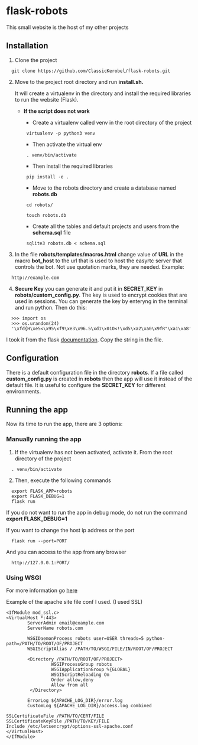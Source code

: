 # flask-robots
This small website is the host of my other projects

## Installation
1. Clone the project
```
  git clone https://github.com/ClassicKerobel/flask-robots.git
```
2. Move to the project root directory and run **install.sh.**

    It will create a virtualenv in the directory and install the required libraries to run the website (Flask).
   - **If the script does not work**
   
     - Create a virtualenv called venv in the root directory of the project
     ```
      virtualenv -p python3 venv
     ```
     - Then activate the virtual env
     ```
      . venv/bin/activate
     ```
     - Then install the required libraries
     ```
      pip install -e .
     ```
     - Move to the robots directory and create a database named **robots.db**
     ```
      cd robots/
      
      touch robots.db
     ```
     - Create all the tables and default projects and users from the **schema.sql** file
     ```
      sqlite3 robots.db < schema.sql
     ```
3. In the file **robots/templates/macros.html** change value of **URL** in the macro **bot_host** to 
the url that is used to host the easyrtc server that controls the bot. Not use quotation marks, they are 
needed. Example:
```
  http://example.com
```

4. **Secure Key** you can generate it and put it in **SECRET_KEY** in **robots/custom_config.py**. The key is used to 
encrypt cookies that are used in sessions. You can generate the key by enteryng in the terminal and run python. 
Then do this:
```
  >>> import os
  >>> os.urandom(24)
  '\xfd{H\xe5<\x95\xf9\xe3\x96.5\xd1\x01O<!\xd5\xa2\xa0\x9fR"\xa1\xa8'
```

   I took it from the flask [documentation](http://flask.pocoo.org/docs/1.0/quickstart/). 
   Copy the string in the file.


## Configuration
There is a default configuration file in the directory **robots**. If a file called **custom_config.py**
is created in **robots** then the app will use it instead of the default file. It is useful to configure 
the **SECRET_KEY** for different environments.


## Running the app
Now its time to run the app, there are 3 options:

### Manually running the app
1. If the virtualenv has not been activated, activate it. From the root directory of the project
```
  . venv/bin/activate
```
2. Then, execute the following commands
```
  export FLASK_APP=robots
  export FLASK_DEBUG=1
  flask run
```

   If you do not want to run the app in debug mode, do not run the command **export FLASK_DEBUG=1**
   
   If you want to change the host ip address or the port
```
  flask run --port=PORT
``` 

And you can access to the app from any browser
```
  http://127.0.0.1:PORT/
```

### Using WSGI
For more information go [here](http://flask.pocoo.org/docs/1.0/deploying/mod_wsgi/)

Example of the apache site file conf I used. (I used SSL)
```
<IfModule mod_ssl.c>
<VirtualHost *:443>
        ServerAdmin email@example.com
        ServerName robots.com

        WSGIDaemonProcess robots user=USER threads=5 python-path=/PATH/TO/ROOT/OF/PROJECT
        WSGIScriptAlias / /PATH/TO/WSGI/FILE/IN/ROOT/OF/PROJECT

        <Directory /PATH/TO/ROOT/OF/PROJECT>
                 WSGIProcessGroup robots
                 WSGIApplicationGroup %{GLOBAL}
                 WSGIScriptReloading On
                 Order allow,deny
                 Allow from all
         </Directory>

        ErrorLog ${APACHE_LOG_DIR}/error.log
        CustomLog ${APACHE_LOG_DIR}/access.log combined

SSLCertificateFile /PATH/TO/CERT/FILE
SSLCertificateKeyFile /PATH/TO/KEY/FILE
Include /etc/letsencrypt/options-ssl-apache.conf
</VirtualHost>
</IfModule>
```
